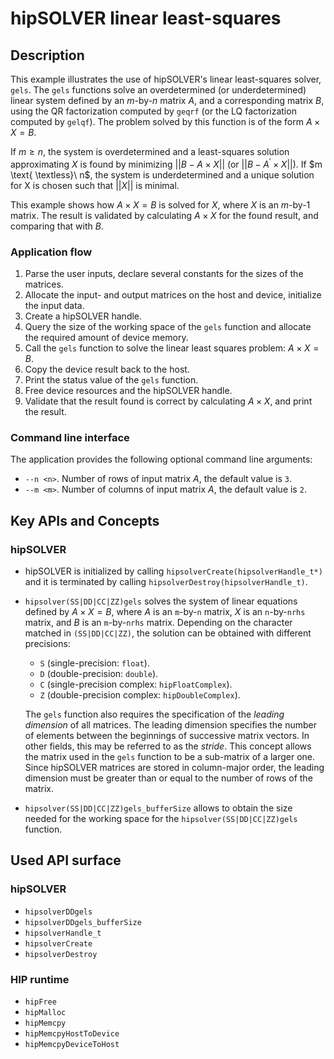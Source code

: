 # hipSOLVER linear least-squares

## Description
This example illustrates the use of hipSOLVER's linear least-squares solver, `gels`. The `gels` functions solve an overdetermined (or underdetermined) linear system defined by an $m$-by-$n$ matrix $A$, and a corresponding matrix $B$, using the QR factorization computed by `geqrf` (or the LQ factorization computed by `gelqf`). The problem solved by this function is of the form $A\times X=B$.

If $m\geq n$, the system is overdetermined and a least-squares solution approximating $X$ is found by minimizing $||B−A\times X||$ (or $||B−A^\prime\times X||$). If $m \text{ \textless}\ n$, the system is underdetermined and a unique solution for X is chosen such that $||X||$ is minimal.

This example shows how $A\times X = B$ is solved for $X$, where $X$ is an $m$-by-$1$ matrix. The result is validated by calculating $A\times X$ for the found result, and comparing that with $B$.

### Application flow
1. Parse the user inputs, declare several constants for the sizes of the matrices.
2. Allocate the input- and output matrices on the host and device, initialize the input data.
3. Create a hipSOLVER handle.
4. Query the size of the working space of the `gels` function and allocate the required amount of device memory.
5. Call the `gels` function to solve the linear least squares problem: $A\times X=B$.
6. Copy the device result back to the host.
7. Print the status value of the `gels` function.
8. Free device resources and the hipSOLVER handle.
9. Validate that the result found is correct by calculating $A\times X$, and print the result.

### Command line interface
The application provides the following optional command line arguments:
- `--n <n>`. Number of rows of input matrix $A$, the default value is `3`.
- `--m <m>`. Number of columns of input matrix $A$, the default value is `2`.

## Key APIs and Concepts
### hipSOLVER
- hipSOLVER is initialized by calling `hipsolverCreate(hipsolverHandle_t*)` and it is terminated by calling `hipsolverDestroy(hipsolverHandle_t)`.
- `hipsolver(SS|DD|CC|ZZ)gels` solves the system of linear equations defined by $A\times X=B$, where $A$ is an `m`-by-`n` matrix, $X$ is an `n`-by-`nrhs` matrix, and $B$ is an `m`-by-`nrhs` matrix. Depending on the character matched in `(SS|DD|CC|ZZ)`, the solution can be obtained with different precisions:
    - `S` (single-precision: `float`).
    - `D` (double-precision: `double`).
    - `C` (single-precision complex: `hipFloatComplex`).
    - `Z` (double-precision complex: `hipDoubleComplex`).
  
  The `gels` function also requires the specification of the _leading dimension_ of all matrices. The leading dimension specifies the number of elements between the beginnings of successive matrix vectors. In other fields, this may be referred to as the _stride_. This concept allows the matrix used in the `gels` function to be a sub-matrix of a larger one. Since hipSOLVER matrices are stored in column-major order, the leading dimension must be greater than or equal to the number of rows of the matrix.
- `hipsolver(SS|DD|CC|ZZ)gels_bufferSize` allows to obtain the size needed for the working space for the `hipsolver(SS|DD|CC|ZZ)gels` function.
## Used API surface
### hipSOLVER
- `hipsolverDDgels`
- `hipsolverDDgels_bufferSize`
- `hipsolverHandle_t`
- `hipsolverCreate`
- `hipsolverDestroy`

### HIP runtime
- `hipFree`
- `hipMalloc`
- `hipMemcpy`
- `hipMemcpyHostToDevice`
- `hipMemcpyDeviceToHost`
